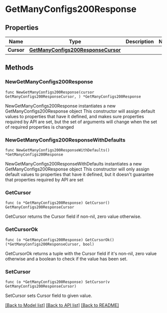 # GetManyConfigs200Response

## Properties

Name | Type | Description | Notes
------------ | ------------- | ------------- | -------------
**Cursor** | [**GetManyConfigs200ResponseCursor**](GetManyConfigs200ResponseCursor.md) |  | 

## Methods

### NewGetManyConfigs200Response

`func NewGetManyConfigs200Response(cursor GetManyConfigs200ResponseCursor, ) *GetManyConfigs200Response`

NewGetManyConfigs200Response instantiates a new GetManyConfigs200Response object
This constructor will assign default values to properties that have it defined,
and makes sure properties required by API are set, but the set of arguments
will change when the set of required properties is changed

### NewGetManyConfigs200ResponseWithDefaults

`func NewGetManyConfigs200ResponseWithDefaults() *GetManyConfigs200Response`

NewGetManyConfigs200ResponseWithDefaults instantiates a new GetManyConfigs200Response object
This constructor will only assign default values to properties that have it defined,
but it doesn't guarantee that properties required by API are set

### GetCursor

`func (o *GetManyConfigs200Response) GetCursor() GetManyConfigs200ResponseCursor`

GetCursor returns the Cursor field if non-nil, zero value otherwise.

### GetCursorOk

`func (o *GetManyConfigs200Response) GetCursorOk() (*GetManyConfigs200ResponseCursor, bool)`

GetCursorOk returns a tuple with the Cursor field if it's non-nil, zero value otherwise
and a boolean to check if the value has been set.

### SetCursor

`func (o *GetManyConfigs200Response) SetCursor(v GetManyConfigs200ResponseCursor)`

SetCursor sets Cursor field to given value.



[[Back to Model list]](../README.md#documentation-for-models) [[Back to API list]](../README.md#documentation-for-api-endpoints) [[Back to README]](../README.md)


